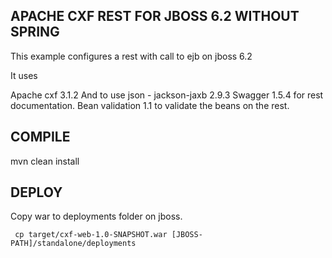 ## APACHE CXF REST FOR JBOSS 6.2 WITHOUT SPRING

This example configures a rest with call to ejb on jboss 6.2

It uses
 
Apache cxf 3.1.2 
And to use json - jackson-jaxb 2.9.3
Swagger 1.5.4 for rest documentation.
Bean validation 1.1 to validate the beans on the rest.




## COMPILE

mvn clean install

## DEPLOY

Copy war to deployments folder on jboss.

```
 cp target/cxf-web-1.0-SNAPSHOT.war [JBOSS-PATH]/standalone/deployments
```


## 

